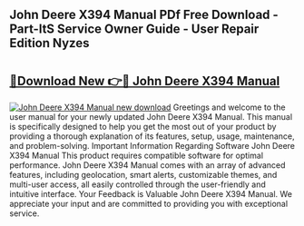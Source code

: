 ## John Deere X394 Manual PDf Free Download - Part-ltS Service Owner Guide - User Repair Edition Nyzes

# <h2><a href="http://bc93148.oget.top/?id=John+Deere+X394+Manual">🔗Download New 👉🔴 John Deere X394 Manual</a></h2>

[![John Deere X394 Manual new download](https://i.imgur.com/5g1atiW.png)](http://bc93148.oget.top/?id=John+Deere+X394+Manual)
Greetings and welcome to the user manual for your newly updated John Deere X394 Manual. This manual is specifically designed to help you get the most out of your product by providing a thorough explanation of its features, setup, usage, maintenance, and problem-solving. Important Information Regarding Software John Deere X394 Manual This product requires compatible software for optimal performance. John Deere X394 Manual comes with an array of advanced features, including geolocation, smart alerts, customizable themes, and multi-user access, all easily controlled through the user-friendly and intuitive interface. Your Feedback is Valuable John Deere X394 Manual. We appreciate your input and are committed to providing you with exceptional service.
